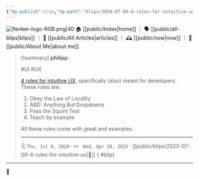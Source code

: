 ```yaml
---
{"dg-publish":true,"dg-path":"blips/2020-07-09-4-rules-for-intuitive-ux.md","dg-permalink":"2020/07/09/4-rules-for-intuitive-ux/","permalink":"/2020/07/09/4-rules-for-intuitive-ux/","title":"philipp @ 2020-07-09"}
---
```



<div class="transclusion internal-embed is-loaded"><div class="markdown-embed">




![flenker-logo-RGB.png|40](/img/user/attachments/flenker-logo-RGB.png)
🏠 [[public/Index\|home]]  ⋮ 🗣️ [[public/all-blips\|blips]] ⋮  📝 [[public/All Articles\|articles]]  ⋮ 🕰️ [[public/now\|now]] ⋮ 🪪 [[public/About Me\|about me]]


</div></div>


> [!summary] **philipp**:
>
> #UI #UX
>
> [4 rules for intuitive
> UX](https://learnui.design/blog/4-rules-intuitive-ux.html), specifically (also)
> meant for developers. These rules are:
>
> 1. Obey the Law of Locality
> 2. ABD: Anything But Dropdowns
> 3. Pass the Squint Test
> 4. Teach by example
> 
> All these rules come with great and examples.
> - - -
>
> 🗓️ <code>Thu, Jul 9, 2020</code>  · ✏️ <code> Wed, Apr 30, 2025</code>  · [[public/blips/2020-07-09-4-rules-for-intuitive-ux\|🔗]]
{ #blip}


- - -

 👾

